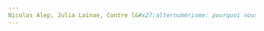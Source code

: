 ```yaml
---
Nicolas Alep, Julia Laïnae, Contre l&#x27;alternumérisme: pourquoi nous ne vous proposerons pas d&#x27;&quot;écogestes numériques&quot; ni de solutions pour une &quot;démocratie numérique&quot;, 2020, p.. URL: zotero://select/items/@AlepContrealternumerismepourquoi2020
---
```


